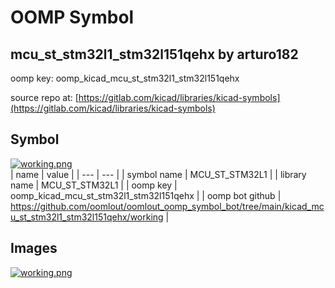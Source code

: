 # OOMP Symbol  
## mcu_st_stm32l1_stm32l151qehx  by arturo182  
  
oomp key: oomp_kicad_mcu_st_stm32l1_stm32l151qehx  
  
source repo at: [https://gitlab.com/kicad/libraries/kicad-symbols](https://gitlab.com/kicad/libraries/kicad-symbols)  
## Symbol  
  
[![working.png](working_600.png)](working.png)  
| name | value | 
| --- | --- | 
| symbol name | MCU_ST_STM32L1 | 
| library name | MCU_ST_STM32L1 | 
| oomp key | oomp_kicad_mcu_st_stm32l1_stm32l151qehx | 
| oomp bot github | https://github.com/oomlout/oomlout_oomp_symbol_bot/tree/main/kicad_mcu_st_stm32l1_stm32l151qehx/working | 
## Images  
  
[![working.png](working_140.png)](working.png)  
